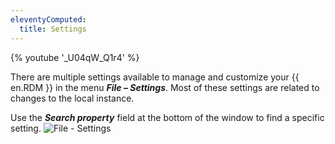 ```yaml
---
eleventyComputed:
  title: Settings
---
```

{% youtube '_U04qW_Q1r4' %}

There are multiple settings available to manage and customize your {{ en.RDM }} in the menu ***File – Settings***. Most of these settings are related to changes to the local instance.

Use the ***Search property*** field at the bottom of the window to find a specific setting.
![File - Settings](https://cdnweb.devolutions.net/docs/RDMW4005_2024_1.png)
